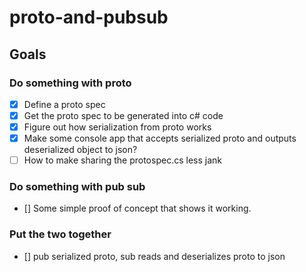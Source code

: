 # proto-and-pubsub

## Goals

### Do something with proto
- [X] Define a proto spec
- [X] Get the proto spec to be generated into c# code
- [X] Figure out how serialization from proto works
- [X] Make some console app that accepts serialized proto and outputs deserialized object to json?
- [ ] How to make sharing the protospec.cs less jank

### Do something with pub sub
- [] Some simple proof of concept that shows it working.

### Put the two together
- [] pub serialized proto, sub reads and deserializes proto to json